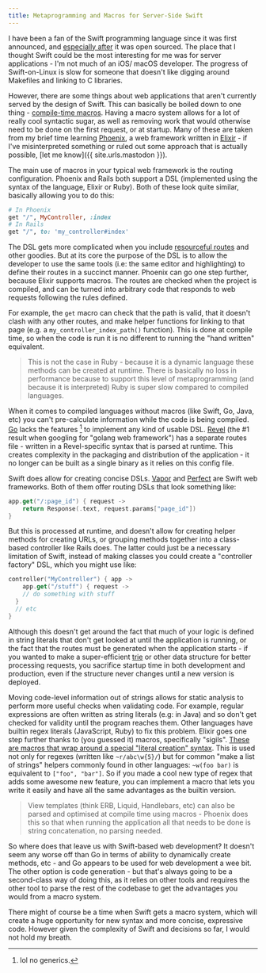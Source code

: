 ```yaml
---
title: Metaprogramming and Macros for Server-Side Swift
---
```


I have been a fan of the Swift programming language since it was first announced, and [especially after](/2015/12/04/welcome-to-swift-org/) it was open sourced. The place that I thought Swift could be the most interesting for me was for server applications - I'm not much of an iOS/ macOS developer. The progress of Swift-on-Linux is slow for someone that doesn't like digging around Makefiles and linking to C libraries.

However, there are some things about web applications that aren't currently served by the design of Swift. This can basically be boiled down to one thing - [compile-time macros](/2017/03/27/templates-code-generation-and-macros/). Having a macro system allows for a lot of really cool syntactic sugar, as well as removing work that would otherwise need to be done on the first request, or at startup. Many of these are taken from my brief time learning [Phoenix](https://phoenixframework.org), a web framework written in [Elixir](https://elixir-lang.org) - if I've misinterpreted something or ruled out some approach that is actually possible, [let me know]({{ site.urls.mastodon }}).

The main use of macros in your typical web framework is the routing configuration. Phoenix and Rails both support a DSL (implemented using the syntax of the language, Elixir or Ruby). Both of these look quite similar, basically allowing you to do this:

```ruby
# In Phoenix
get "/", MyController, :index
# In Rails
get "/", to: 'my_controller#index'
```

The DSL gets more complicated when you include [resourceful routes](https://guides.rubyonrails.org/routing.html#resource-routing-the-rails-default) and other goodies. But at its core the purpose of the DSL is to allow the developer to use the same tools (i.e: the same editor and highlighting) to define their routes in a succinct manner. Phoenix can go one step further, because Elixir supports macros. The routes are checked when the project is compiled, and can be turned into arbitrary code that responds to web requests following the rules defined.

For example, the `get` macro can check that the path is valid, that it doesn't clash with any other routes, and make helper functions for linking to that page (e.g. a `my_controller_index_path()` function). This is done at compile time, so when the code is run it is no different to running the "hand written" equivalent.

> This is not the case in Ruby - because it is a dynamic language these methods can be created at runtime. There is basically no loss in performance because to support this level of metaprogramming (and because it is interpreted) Ruby is super slow compared to compiled languages.

When it comes to compiled languages without macros (like Swift, Go, Java, etc) you can't pre-calculate information while the code is being compiled. [Go](https://golang.org) lacks the features [^go-features] to implement any kind of usable DSL. [Revel](https://revel.github.io) (the #1 result when googling for "golang web framework") has a separate routes file - written in a Revel-specific syntax that is parsed at runtime. This creates complexity in the packaging and distribution of the application - it no longer can be built as a single binary as it relies on this config file.

[^go-features]: lol no generics.

Swift does allow for creating concise DSLs. [Vapor](https://vapor.codes) and [Perfect](https://www.perfect.org) are Swift web frameworks. Both of them offer routing DSLs that look something like:

```swift
app.get("/:page_id") { request ->
	return Response(.text, request.params["page_id"])
}
```

But this is processed at runtime, and doesn't allow for creating helper methods for creating URLs, or grouping methods together into a class-based controller like Rails does. The latter could just be a necessary limitation of Swift, instead of making classes you could create a "controller factory" DSL, which you might use like:

```swift
controller("MyController") { app ->
	app.get("/stuff") { request ->
    // do something with stuff
  }
  // etc
}
```

Although this doesn't get around the fact that much of your logic is defined in string literals that don't get looked at until the application is running, or the fact that the routes must be generated when the application starts - if you wanted to make a super-efficient [trie](https://en.m.wikipedia.org/wiki/Trie) or other data structure for better processing requests, you sacrifice startup time in both development and production, even if the structure never changes until a new version is deployed.

Moving code-level information out of strings allows for static analysis to perform more useful checks when validating code. For example, regular expressions are often written as string literals (e.g: in Java) and so don't get checked for validity until the program reaches them. Other languages have builtin regex literals (JavaScript, Ruby) to fix this problem. Elixir goes one step further thanks to (you guessed it) macros, specifically "sigils". [These are macros that wrap around a special "literal creation" syntax](https://stackoverflow.com/documentation/elixir/2204/sigils#t=201707040415344579701). This is used not only for regexes (written like `~r/abc\w{5}/`) but for common "make a list of strings" helpers commonly found in other languages: `~w(foo bar)` is equivalent to `["foo", "bar"]`. So if you made a cool new type of regex that adds some awesome new feature, you can implement a macro that lets you write it easily and have all the same advantages as the builtin version.

> View templates (think ERB, Liquid, Handlebars, etc) can also be parsed and optimised at compile time using macros - Phoenix does this so that when running the application all that needs to be done is string concatenation, no parsing needed.

So where does that leave us with Swift-based web development? It doesn't seem any worse off than Go in terms of ability to dynamically create methods, etc - and Go appears to be used for web development a wee bit. The other option is code generation - but that's always going to be a second-class way of doing this, as it relies on other tools and requires the other tool to parse the rest of the codebase to get the advantages you would from a macro system.

There might of course be a time when Swift gets a macro system, which will create a huge opportunity for new syntax and more concise, expressive code. However given the complexity of Swift and decisions so far, I would not hold my breath.
